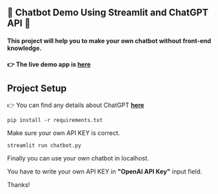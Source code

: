 ## &#129302; Chatbot Demo Using Streamlit and ChatGPT API &#129302;

#### This project will help you to make your own chatbot without front-end knowledge.

#### &#128073; The live demo app is <a href="https://chatbot-tk8fej98udvq6o5ivvc3ze.streamlit.app/"><b>here</b></a>

## Project Setup

&#128073; You can find any details about ChatGPT <a href="https://platform.openai.com/docs/introduction"><b>here</b></a>

```
pip install -r requirements.txt
```

Make sure your own API KEY is correct.

```
streamlit run chatbot.py
```

Finally you can use your own chatbot in localhost.

You have to write your own API KEY in <b>"OpenAI API Key"</b> input field.

Thanks!

